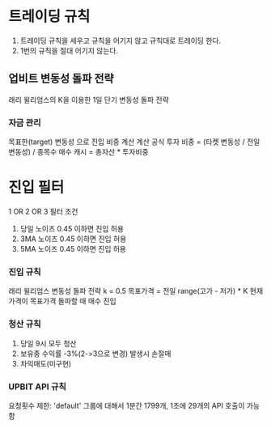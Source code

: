 # 트레이딩 규칙
1) 트레이딩 규칙을 세우고 규칙을 어기지 않고 규칙대로 트레이딩 한다.
2) 1번의 규칙을 절대 어기지 않는다.


## 업비트 변동성 돌파 전략
래리 윌리엄스의 K을 이용한 1일 단기 변동성 돌파 전략


### 자금 관리 
목표한(target) 변동성 으로 진입 비중 계산
계산 공식
 투자 비중 = (타켓 변동성 / 전일 변동성) / 종목수
 매수 캐시 = 총자산 * 투자비중


# 진입 필터 
1 OR 2 OR 3 필터 조건   
1) 당일 노이즈 0.45 이하면 진입 허용 
2) 3MA 노이즈 0.45 이하면 진입 허용
3) 5MA 노이즈 0.45 이하면 진입 허용 


### 진입 규칙
래리 윌리엄스 변동성 돌파 전략 
k = 0.5
목표가격 = 전일 range(고가 - 저가) * K
현재가격이 목표가격 돌파할 때 매수 진입




### 청산 규칙
1) 당일 9시 모두 청산
2) 보유중 수익률 -3%(2->3으로 변경) 발생시 손절매 
3) 차익매도(미구현)


### UPBIT API 규칙
요청횟수 제한: 'default' 그룹에 대해서 1분간 1799개, 1초에 29개의 API 호출이 가능함
